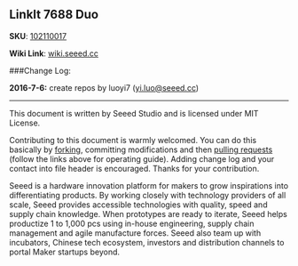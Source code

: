 LinkIt 7688 Duo
---

**SKU**: [102110017](https://www.seeedstudio.com/LinkIt-Smart-7688-Duo-p-2574.html)

**Wiki Link**: [wiki.seeed.cc](http://wiki.seeed.cc)


###Change Log:

**2016-7-6:** create repos by luoyi7 (yi.luo@seeed.cc)


--------
This document is written by Seeed Studio and is licensed under MIT License.

Contributing to this document is warmly welcomed. You can do this basically by
[forking](https://help.github.com/articles/fork-a-repo), committing modifications and then [pulling requests](https://help.github.com/articles/using-pull-requests) (follow the links above
for operating guide). Adding change log and your contact into file header is encouraged.
Thanks for your contribution.

Seeed is a hardware innovation platform for makers to grow inspirations into differentiating products. By working closely with technology providers of all scale, Seeed provides accessible technologies with quality, speed and supply chain knowledge. When prototypes are ready to iterate, Seeed helps productize 1 to 1,000 pcs using in-house engineering, supply chain management and agile manufacture forces. Seeed also team up with incubators, Chinese tech ecosystem, investors and distribution channels to portal Maker startups beyond.